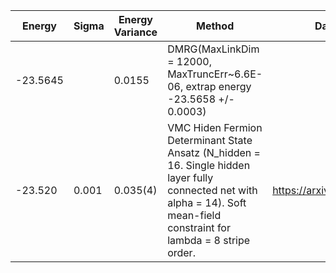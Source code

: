 |       Energy          |  Sigma          | Energy Variance  |  Method                                                          | Data repository                |
| ----------------------| ----------------| -----------------|------------------------------------------------------------------|------------------------------- |
|     -23.5645           |                 |     0.0155        |   DMRG(MaxLinkDim = 12000, MaxTruncErr~6.6E-06, extrap energy -23.5658 +/- 0.0003) |                                                           |
|     -23.520            |     0.001       |   0.035(4)        |   VMC Hiden Fermion Determinant State Ansatz (N_hidden = 16. Single hidden layer fully connected net with alpha = 14). Soft mean-field constraint for lambda = 8 stripe order. | https://arxiv.org/abs/2111.10420 |
